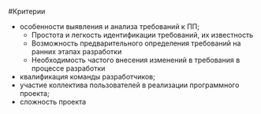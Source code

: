 #Критерии
- особенности выявления и анализа требований к ПП;
  - Простота и легкость идентификации требований, их известность
  - Возможность предварительного определения требований на ранних этапах разработки
  - Необходимость частого внесения изменений в требования в процессе разработки
- квалификация команды разработчиков;
- участие коллектива пользователей в реализации программного проекта;
- сложность проекта
